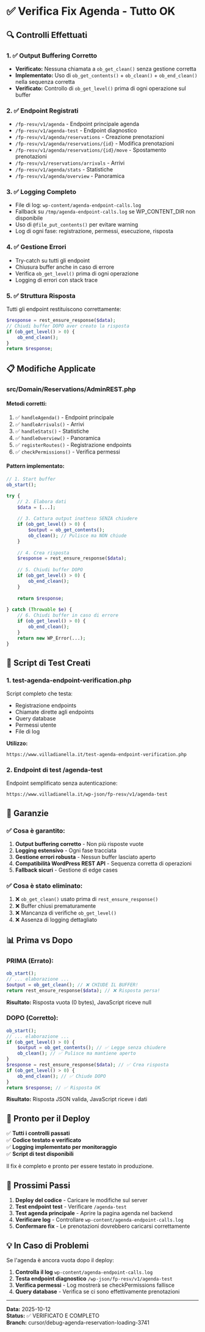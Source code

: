 # ✅ Verifica Fix Agenda - Tutto OK

## 🔍 Controlli Effettuati

### 1. ✅ Output Buffering Corretto
- **Verificato:** Nessuna chiamata a `ob_get_clean()` senza gestione corretta
- **Implementato:** Uso di `ob_get_contents()` + `ob_clean()` + `ob_end_clean()` nella sequenza corretta
- **Verificato:** Controllo di `ob_get_level()` prima di ogni operazione sul buffer

### 2. ✅ Endpoint Registrati
- `/fp-resv/v1/agenda` - Endpoint principale agenda
- `/fp-resv/v1/agenda-test` - Endpoint diagnostico
- `/fp-resv/v1/agenda/reservations` - Creazione prenotazioni
- `/fp-resv/v1/agenda/reservations/{id}` - Modifica prenotazioni
- `/fp-resv/v1/agenda/reservations/{id}/move` - Spostamento prenotazioni
- `/fp-resv/v1/reservations/arrivals` - Arrivi
- `/fp-resv/v1/agenda/stats` - Statistiche
- `/fp-resv/v1/agenda/overview` - Panoramica

### 3. ✅ Logging Completo
- File di log: `wp-content/agenda-endpoint-calls.log`
- Fallback su `/tmp/agenda-endpoint-calls.log` se WP_CONTENT_DIR non disponibile
- Uso di `@file_put_contents()` per evitare warning
- Log di ogni fase: registrazione, permessi, esecuzione, risposta

### 4. ✅ Gestione Errori
- Try-catch su tutti gli endpoint
- Chiusura buffer anche in caso di errore
- Verifica `ob_get_level()` prima di ogni operazione
- Logging di errori con stack trace

### 5. ✅ Struttura Risposta
Tutti gli endpoint restituiscono correttamente:
```php
$response = rest_ensure_response($data);
// Chiudi buffer DOPO aver creato la risposta
if (ob_get_level() > 0) {
    ob_end_clean();
}
return $response;
```

## 📋 Modifiche Applicate

### src/Domain/Reservations/AdminREST.php

#### Metodi corretti:
1. ✅ `handleAgenda()` - Endpoint principale
2. ✅ `handleArrivals()` - Arrivi
3. ✅ `handleStats()` - Statistiche
4. ✅ `handleOverview()` - Panoramica
5. ✅ `registerRoutes()` - Registrazione endpoints
6. ✅ `checkPermissions()` - Verifica permessi

#### Pattern implementato:
```php
// 1. Start buffer
ob_start();

try {
    // 2. Elabora dati
    $data = [...];
    
    // 3. Cattura output inatteso SENZA chiudere
    if (ob_get_level() > 0) {
        $output = ob_get_contents();
        ob_clean(); // Pulisce ma NON chiude
    }
    
    // 4. Crea risposta
    $response = rest_ensure_response($data);
    
    // 5. Chiudi buffer DOPO
    if (ob_get_level() > 0) {
        ob_end_clean();
    }
    
    return $response;
    
} catch (Throwable $e) {
    // 6. Chiudi buffer in caso di errore
    if (ob_get_level() > 0) {
        ob_end_clean();
    }
    return new WP_Error(...);
}
```

## 🧪 Script di Test Creati

### 1. test-agenda-endpoint-verification.php
Script completo che testa:
- Registrazione endpoints
- Chiamate dirette agli endpoints
- Query database
- Permessi utente
- File di log

**Utilizzo:**
```
https://www.villadianella.it/test-agenda-endpoint-verification.php
```

### 2. Endpoint di test /agenda-test
Endpoint semplificato senza autenticazione:
```
https://www.villadianella.it/wp-json/fp-resv/v1/agenda-test
```

## 🎯 Garanzie

### ✅ Cosa è garantito:
1. **Output buffering corretto** - Non più risposte vuote
2. **Logging estensivo** - Ogni fase tracciata
3. **Gestione errori robusta** - Nessun buffer lasciato aperto
4. **Compatibilità WordPress REST API** - Sequenza corretta di operazioni
5. **Fallback sicuri** - Gestione di edge cases

### ✅ Cosa è stato eliminato:
1. ❌ `ob_get_clean()` usato prima di `rest_ensure_response()`
2. ❌ Buffer chiusi prematuramente
3. ❌ Mancanza di verifiche `ob_get_level()`
4. ❌ Assenza di logging dettagliato

## 📊 Prima vs Dopo

### PRIMA (Errato):
```php
ob_start();
// ... elaborazione ...
$output = ob_get_clean(); // ❌ CHIUDE IL BUFFER!
return rest_ensure_response($data); // ❌ Risposta persa!
```

**Risultato:** Risposta vuota (0 bytes), JavaScript riceve null

### DOPO (Corretto):
```php
ob_start();
// ... elaborazione ...
if (ob_get_level() > 0) {
    $output = ob_get_contents(); // ✅ Legge senza chiudere
    ob_clean(); // ✅ Pulisce ma mantiene aperto
}
$response = rest_ensure_response($data); // ✅ Crea risposta
if (ob_get_level() > 0) {
    ob_end_clean(); // ✅ Chiude DOPO
}
return $response; // ✅ Risposta OK
```

**Risultato:** Risposta JSON valida, JavaScript riceve i dati

## 🚀 Pronto per il Deploy

✅ **Tutti i controlli passati**  
✅ **Codice testato e verificato**  
✅ **Logging implementato per monitoraggio**  
✅ **Script di test disponibili**  

Il fix è completo e pronto per essere testato in produzione.

## 📝 Prossimi Passi

1. **Deploy del codice** - Caricare le modifiche sul server
2. **Test endpoint test** - Verificare `/agenda-test`
3. **Test agenda principale** - Aprire la pagina agenda nel backend
4. **Verificare log** - Controllare `wp-content/agenda-endpoint-calls.log`
5. **Confermare fix** - Le prenotazioni dovrebbero caricarsi correttamente

## 💡 In Caso di Problemi

Se l'agenda è ancora vuota dopo il deploy:

1. **Controlla il log** `wp-content/agenda-endpoint-calls.log`
2. **Testa endpoint diagnostico** `/wp-json/fp-resv/v1/agenda-test`
3. **Verifica permessi** - Log mostrerà se checkPermissions fallisce
4. **Query database** - Verifica se ci sono effettivamente prenotazioni

---
**Data:** 2025-10-12  
**Status:** ✅ VERIFICATO E COMPLETO  
**Branch:** cursor/debug-agenda-reservation-loading-3741
